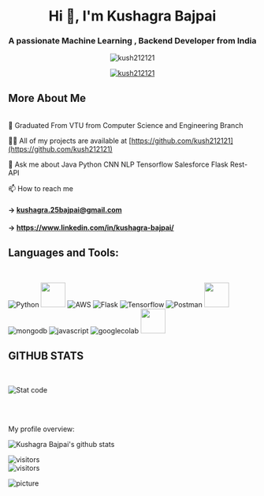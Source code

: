 <h1 align="center">Hi 👋, I'm Kushagra Bajpai</h1>
<h3 align="center">A passionate Machine Learning , Backend Developer from India</h3>

<p align="center"> <img src="https://komarev.com/ghpvc/?username=kush212121&label=Profile%20views&color=0e75b6&style=flat" alt="kush212121" /> </p>

<p align="center"> 
<a href="https://github.com/ryo-ma/github-profile-trophy"><img src="https://github-profile-trophy.vercel.app/?username=kush212121&theme=nord" alt="kush212121" /></a> 
</p>

<h2>More About Me </h2>
<br> 
🌱 Graduated From VTU from Computer Science and Engineering Branch 

👨‍💻 All of my projects are available at [https://github.com/kush212121](https://github.com/kush212121)

💬 Ask me about Java Python CNN NLP Tensorflow Salesforce Flask Rest-API  

📫 How to reach me 
      <h4> ->  **kushagra.25bajpai@gmail.com**
      <h4> ->  **https://www.linkedin.com/in/kushagra-bajpai/**
       
      

<h2>Languages and Tools:</h2>
<br>

![Python](https://img.shields.io/badge/python-02569B?style=for-the-badge&logo=python&color=white)
<code><a href="https://www.mysql.com/" target="_blank"><img height="50" src="https://www.vectorlogo.zone/logos/mysql/mysql-ar21.svg"></a></code>
![AWS](https://img.shields.io/badge/aws-02569B?style=for-the-badge&logo=amazon&color=white)
![Flask](https://img.shields.io/badge/Flask-02569B?style=for-the-badge&logo=flask&color=white)
![Tensorflow](https://img.shields.io/badge/Tensorflow-02569B?style=for-the-badge&logo=tensorflow&color=white)
![Postman](https://img.shields.io/badge/Postman-02569B?style=for-the-badge&logo=postman&color=white)
<code><a href="https://jupyter.org/" target="_blank"><img height="50" src="https://www.vectorlogo.zone/logos/jupyter/jupyter-ar21.svg"></a></code>
![mongodb](https://img.shields.io/badge/mongodb-02569B?style=for-the-badge&logo=mongodb&color=white)
![javascript](https://img.shields.io/badge/javascript-02569B?style=for-the-badge&logo=javascript&color=white)
![googlecolab](https://img.shields.io/badge/googlecolab-02569B?style=for-the-badge&logo=googlecolab&color=white)
<code><a href="https://www.sqlite.org/" target="_blank"><img height="50" src="https://www.vectorlogo.zone/logos/sqlite/sqlite-ar21.svg"></a></code>

<h2> GITHUB STATS </h2>
<br>

![Stat code](https://github-readme-streak-stats.herokuapp.com/?user=kush212121&theme=dark)

<!-- [![my github activity graph](https://activity-graph.herokuapp.com/graph?username=kush212121&theme=github)](https://github.com/kush212121/github-readme-activity-graph) -->
<br>
<br>
 
<div><p>My profile overview: </p></div>

![Kushagra Bajpai's github stats](https://github-readme-stats.vercel.app/api?username=Kush212121&show_icons=true)

![visitors](https://visitor-badge.glitch.me/badge?page_id=Kush212121.Kush212121)<br />
 ![visitors](https://visitor-badge.laobi.icu/badge?page_id=Kush212121.Kush212121)
 
 
 
 
 ![picture](https://raw.githubusercontent.com/saadeghi/saadeghi/master/dino.gif)
<br />
<br />
